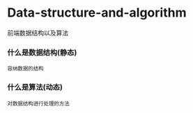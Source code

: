 # Data-structure-and-algorithm
前端数据结构以及算法


### 什么是数据结构(静态)
```
容纳数据的结构
```

### 什么是算法(动态)
```
对数据结构进行处理的方法
```
